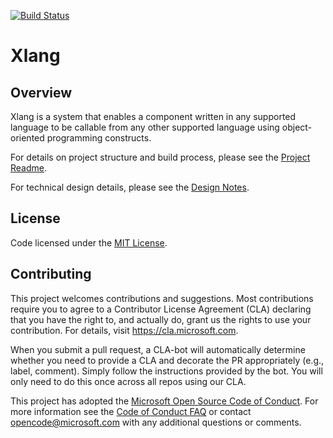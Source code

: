 [![Build Status](https://microsoft.visualstudio.com/Dart/_apis/build/status/Xlang%20GitHub%20Daily%20Build)](https://microsoft.visualstudio.com/Dart/_build/latest?definitionId=31784)

# Xlang

## Overview
Xlang is a system that enables a component written in any supported language to be callable from any other supported language using object-oriented programming constructs.  

For details on project structure and build process, please see the [Project Readme](./src/readme.md).

For technical design details, please see the [Design Notes](./design_notes).

## License
Code licensed under the [MIT License](LICENSE).

## Contributing

This project welcomes contributions and suggestions.  Most contributions require you to agree to a
Contributor License Agreement (CLA) declaring that you have the right to, and actually do, grant us
the rights to use your contribution. For details, visit https://cla.microsoft.com.

When you submit a pull request, a CLA-bot will automatically determine whether you need to provide
a CLA and decorate the PR appropriately (e.g., label, comment). Simply follow the instructions
provided by the bot. You will only need to do this once across all repos using our CLA.

This project has adopted the [Microsoft Open Source Code of Conduct](https://opensource.microsoft.com/codeofconduct/).
For more information see the [Code of Conduct FAQ](https://opensource.microsoft.com/codeofconduct/faq/) or
contact [opencode@microsoft.com](mailto:opencode@microsoft.com) with any additional questions or comments.
